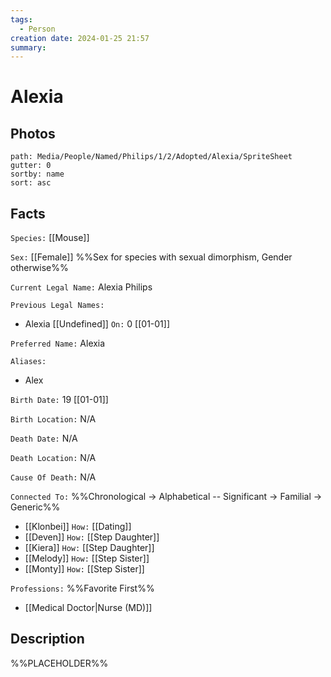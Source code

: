 ```yaml
---
tags:
  - Person
creation date: 2024-01-25 21:57
summary:
---
```

# Alexia

## Photos

```img-gallery
path: Media/People/Named/Philips/1/2/Adopted/Alexia/SpriteSheet
gutter: 0
sortby: name
sort: asc
```

## Facts

`Species:` [[Mouse]]

`Sex:` [[Female]] %%Sex for species with sexual dimorphism, Gender otherwise%%

`Current Legal Name:` Alexia Philips

`Previous Legal Names:`
- Alexia [[Undefined]] `On:` 0 [[01-01]]

`Preferred Name:` Alexia

`Aliases:`
- Alex

`Birth Date:` 19 [[01-01]]

`Birth Location:` N/A

`Death Date:` N/A

`Death Location:` N/A

`Cause Of Death:` N/A

`Connected To:` %%Chronological -> Alphabetical -- Significant -> Familial -> Generic%%
- [[Klonbei]] `How:` [[Dating]]
- [[Deven]] `How:` [[Step Daughter]]
- [[Kiera]] `How:` [[Step Daughter]]
- [[Melody]] `How:` [[Step Sister]]
- [[Monty]] `How:` [[Step Sister]]

`Professions:` %%Favorite First%%
- [[Medical Doctor|Nurse (MD)]]

## Description

%%PLACEHOLDER%%
